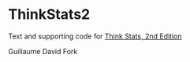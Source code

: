 ThinkStats2
===========

Text and supporting code for [Think Stats, 2nd Edition](http://greenteapress.com/thinkstats2/index.html)

Guillaume David Fork
